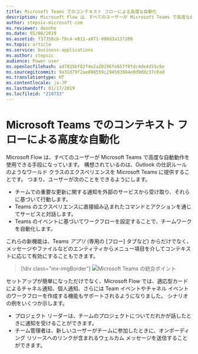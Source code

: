 ```yaml
---
title: Microsoft Teams でのコンテキスト フローによる高度な自動化
description: Microsoft Flow は、すべてのユーザーが Microsoft Teams で高度な自動動作を使用できる手段になっています。
author: stepsic-microsoft-com
ms.reviewer: deonhe
ms.date: 01/08/2019
ms.assetid: f37358cb-f6c4-e811-a971-000d3a137208
ms.topic: article
ms.service: business-applications
ms.author: stepsic
audience: Power user
ms.openlocfilehash: ad7835bf82f4e2a20196fe657f8fdc4de4d55c8e
ms.sourcegitcommit: 9a31d79f2ae098559c294503984e0d9ddc37c0ad
ms.translationtype: HT
ms.contentlocale: ja-JP
ms.lasthandoff: 01/17/2019
ms.locfileid: "210733"
---
```

# <a name="contextual-flows-power-automation-in-microsoft-teams"></a>Microsoft Teams でのコンテキスト フローによる高度な自動化




Microsoft Flow は、すべてのユーザーが Microsoft Teams で高度な自動動作を使用できる手段になっています。 構想されているのは、Outlook の仕訳ルールのようなワールド クラスのエクスペリエンスを Microsoft Teams に提供することです。 つまり、ユーザーが次のことをできるようにします。

- チームでの重要な更新に関する通知を外部のサービスから受け取り、それらに基づいて行動します。
- Teams のエクスペリエンスに直接組み込まれたコマンドとアクションを通じてサービスと対話します。
- Teams のイベントに基づいてワークフローを設定することで、チームワークを自動化します。

これらの新機能は、Teams *アプリ* (専用の [フロー] タブなど) からだけでなく、メッセージやファイルなどのエンティティからメニュー項目を介してコンテキストに応じて有効にすることもできます。

> [!div class="mx-imgBorder"]
> ![Microsoft Teams の統合ポイント](./media/TeamsIntegrationPoints-1.png "Microsoft Teams の統合ポイント")

セットアップが簡単になっただけでなく、Microsoft Flow では、適応型カードによるチャネル通知、個人通知、さらには Team イベントやチャネル イベントのワークフローを作成する機能もサポートされるようになりました。 シナリオの例をいくつか示します。

- プロジェクト リーダーは、チームのプロジェクトについてだれかが話したときに通知を受けることができます。
- チーム管理者は、新しいユーザーがチームに参加したときに、オンボーディング リソースへのリンクが含まれるウェルカム メッセージを送信することができます。
